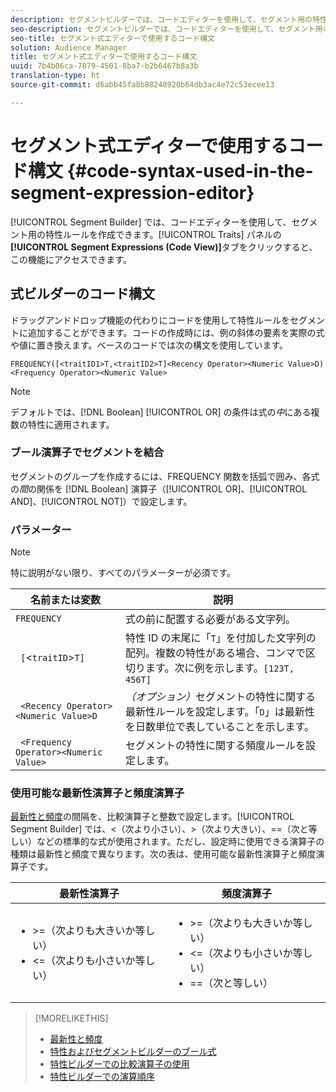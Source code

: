 ```yaml
---
description: セグメントビルダーでは、コードエディターを使用して、セグメント用の特性ルールを作成できます。Traits パネルの「Segment Expressions (Code View)」タブをクリックすると、この機能にアクセスできます。
seo-description: セグメントビルダーでは、コードエディターを使用して、セグメント用の特性ルールを作成できます。Traits パネルの「Segment Expressions (Code View)」タブをクリックすると、この機能にアクセスできます。
seo-title: セグメント式エディターで使用するコード構文
solution: Audience Manager
title: セグメント式エディターで使用するコード構文
uuid: 7b4b06ca-7879-4501-8ba7-b2b6467b8a3b
translation-type: ht
source-git-commit: d6abb45fa8b88248920b64db3ac4e72c53ecee13

---
```



# セグメント式エディターで使用するコード構文 {#code-syntax-used-in-the-segment-expression-editor}

[!UICONTROL Segment Builder] では、コードエディターを使用して、セグメント用の特性ルールを作成できます。[!UICONTROL Traits] パネルの&#x200B;**[!UICONTROL Segment Expressions (Code View)]**&#x200B;タブをクリックすると、この機能にアクセスできます。

## 式ビルダーのコード構文

ドラッグアンドドロップ機能の代わりにコードを使用して特性ルールをセグメントに追加することができます。コードの作成時には、例の斜体の要素を実際の式や値に置き換えます。ベースのコードでは次の構文を使用しています。

```
FREQUENCY([<traitID1>T,<traitID2>T]<Recency Operator><Numeric Value>D)
<Frequency Operator><Numeric Value>
```

>[!NOTE]
>
>デフォルトでは、[!DNL Boolean] [!UICONTROL OR] の条件は式の&#x200B;*中*&#x200B;にある複数の特性に適用されます。

### ブール演算子でセグメントを結合

セグメントのグループを作成するには、FREQUENCY 関数を括弧で囲み、各式の&#x200B;*間*&#x200B;の関係を [!DNL Boolean] 演算子（[!UICONTROL OR]、[!UICONTROL AND]、[!UICONTROL NOT]）で設定します。

### パラメーター

>[!NOTE]
>
>特に説明がない限り、すべてのパラメーターが必須です。

| 名前または変数 | 説明 |
|---|---|
| `FREQUENCY` | 式の前に配置する必要がある文字列。 |
| ` [`&lt;`traitID`&gt;`T]` | 特性 ID の末尾に「`T`」を付加した文字列の配列。複数の特性がある場合、コンマで区切ります。次に例を示します。`[123T, 456T]` |
| ` <Recency Operator><Numeric Value>D` | *（オプション）*&#x200B;セグメントの特性に関する最新性ルールを設定します。「`D`」は最新性を日数単位で表していることを示します。 |
| ` <Frequency Operator><Numeric Value>` | セグメントの特性に関する頻度ルールを設定します。 |

### 使用可能な最新性演算子と頻度演算子

[最新性と頻度](../../features/segments/recency-and-frequency.md)の間隔を、比較演算子と整数で設定します。[!UICONTROL Segment Builder] では、&lt;（次より小さい）、&gt;（次より大きい）、==（次と等しい）などの標準的な式が使用されます。ただし、設定時に使用できる演算子の種類は最新性と頻度で異なります。次の表は、使用可能な最新性演算子と頻度演算子です。

<table id="table_2F92617CB472442BA5639E24DB4E43D3"> 
 <thead> 
  <tr> 
   <th colname="col1" class="entry"> 最新性演算子 </th> 
   <th colname="col2" class="entry"> 頻度演算子 </th> 
  </tr> 
 </thead>
 <tbody> 
  <tr> 
   <td colname="col1"> 
    <ul id="ul_66D11A34097648A997BA5C6CCC38503A"> 
     <li id="li_EA0B607E58834E62B427C0B7626C2BD1">&gt;=（次よりも大きいか等しい） </li> 
     <li id="li_CFE3D2DBEF424093A0497A70324D5B31">&lt;=（次よりも小さいか等しい） </li> 
    </ul> </td> 
   <td colname="col2"> 
    <ul id="ul_A5A38BCD71B844F0B5FB28256069F87E"> 
     <li id="li_EA17C353214E4C2EA2B70169C94A2E53">&gt;=（次よりも大きいか等しい） </li> 
     <li id="li_87CE5CCC6B44446BB2FD0AAD47712368">&lt;=（次よりも小さいか等しい） </li> 
     <li id="li_7E922AEF3A524E78A18A9F6ECBF7460B">==（次と等しい） </li> 
    </ul> </td> 
  </tr> 
 </tbody> 
</table>

>[!MORELIKETHIS]
>
>* [最新性と頻度](../../features/segments/recency-and-frequency.md)
>* [特性およびセグメントビルダーのブール式](../../reference/boolean-expressions-tsb.md)
>* [特性ビルダーでの比較演算子の使用](../../features/traits/trait-comparison-operators.md)
>* [特性ビルダーでの演算順序](../../features/traits/trait-operator-precedence.md)

